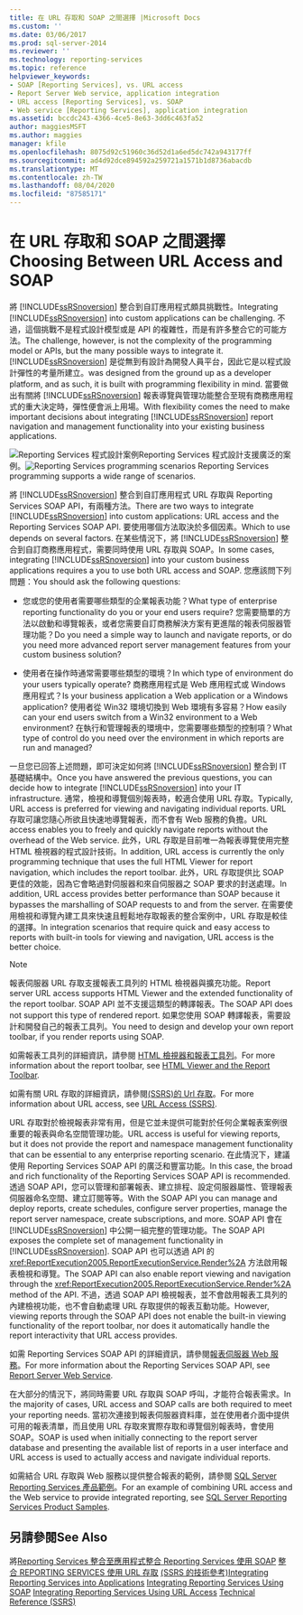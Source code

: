```yaml
---
title: 在 URL 存取和 SOAP 之間選擇 |Microsoft Docs
ms.custom: ''
ms.date: 03/06/2017
ms.prod: sql-server-2014
ms.reviewer: ''
ms.technology: reporting-services
ms.topic: reference
helpviewer_keywords:
- SOAP [Reporting Services], vs. URL access
- Report Server Web service, application integration
- URL access [Reporting Services], vs. SOAP
- Web service [Reporting Services], application integration
ms.assetid: bccdc243-4366-4ce5-8e63-3dd6c463fa52
author: maggiesMSFT
ms.author: maggies
manager: kfile
ms.openlocfilehash: 8075d92c51960c36d52d1a6ed5dc742a943177ff
ms.sourcegitcommit: ad4d92dce894592a259721a1571b1d8736abacdb
ms.translationtype: MT
ms.contentlocale: zh-TW
ms.lasthandoff: 08/04/2020
ms.locfileid: "87585171"
---
```

# <a name="choosing-between-url-access-and-soap"></a><span data-ttu-id="13351-102">在 URL 存取和 SOAP 之間選擇</span><span class="sxs-lookup"><span data-stu-id="13351-102">Choosing Between URL Access and SOAP</span></span>
  <span data-ttu-id="13351-103">將 [!INCLUDE[ssRSnoversion](../../includes/ssrsnoversion-md.md)] 整合到自訂應用程式頗具挑戰性。</span><span class="sxs-lookup"><span data-stu-id="13351-103">Integrating [!INCLUDE[ssRSnoversion](../../includes/ssrsnoversion-md.md)] into custom applications can be challenging.</span></span> <span data-ttu-id="13351-104">不過，這個挑戰不是程式設計模型或是 API 的複雜性，而是有許多整合它的可能方法。</span><span class="sxs-lookup"><span data-stu-id="13351-104">The challenge, however, is not the complexity of the programming model or APIs, but the many possible ways to integrate it.</span></span> [!INCLUDE[ssRSnoversion](../../includes/ssrsnoversion-md.md)] <span data-ttu-id="13351-105">是從無到有設計為開發人員平台，因此它是以程式設計彈性的考量所建立。</span><span class="sxs-lookup"><span data-stu-id="13351-105">was designed from the ground up as a developer platform, and as such, it is built with programming flexibility in mind.</span></span> <span data-ttu-id="13351-106">當要做出有關將 [!INCLUDE[ssRSnoversion](../../includes/ssrsnoversion-md.md)] 報表導覽與管理功能整合至現有商務應用程式的重大決定時，彈性便會派上用場。</span><span class="sxs-lookup"><span data-stu-id="13351-106">With flexibility comes the need to make important decisions about integrating [!INCLUDE[ssRSnoversion](../../includes/ssrsnoversion-md.md)] report navigation and management functionality into your existing business applications.</span></span>

 <span data-ttu-id="13351-107">![Reporting Services 程式設計案例](../../../2014/reporting-services/media/bk-ext-04.gif "Reporting Services 程式設計案例")Reporting Services 程式設計支援廣泛的案例。</span><span class="sxs-lookup"><span data-stu-id="13351-107">![Reporting Services programming scenarios](../../../2014/reporting-services/media/bk-ext-04.gif "Reporting Services programming scenarios") Reporting Services programming supports a wide range of scenarios.</span></span>

 <span data-ttu-id="13351-108">將 [!INCLUDE[ssRSnoversion](../../includes/ssrsnoversion-md.md)] 整合到自訂應用程式 URL 存取與 Reporting Services SOAP API，有兩種方法。</span><span class="sxs-lookup"><span data-stu-id="13351-108">There are two ways to integrate [!INCLUDE[ssRSnoversion](../../includes/ssrsnoversion-md.md)] into custom applications: URL access and the Reporting Services SOAP API.</span></span> <span data-ttu-id="13351-109">要使用哪個方法取決於多個因素。</span><span class="sxs-lookup"><span data-stu-id="13351-109">Which to use depends on several factors.</span></span> <span data-ttu-id="13351-110">在某些情況下，將 [!INCLUDE[ssRSnoversion](../../includes/ssrsnoversion-md.md)] 整合到自訂商務應用程式，需要同時使用 URL 存取與 SOAP。</span><span class="sxs-lookup"><span data-stu-id="13351-110">In some cases, integrating [!INCLUDE[ssRSnoversion](../../includes/ssrsnoversion-md.md)] into your custom business applications requires a you to use both URL access and SOAP.</span></span> <span data-ttu-id="13351-111">您應該問下列問題：</span><span class="sxs-lookup"><span data-stu-id="13351-111">You should ask the following questions:</span></span>

-   <span data-ttu-id="13351-112">您或您的使用者需要哪些類型的企業報表功能？</span><span class="sxs-lookup"><span data-stu-id="13351-112">What type of enterprise reporting functionality do you or your end users require?</span></span> <span data-ttu-id="13351-113">您需要簡單的方法以啟動和導覽報表，或者您需要自訂商務解決方案有更進階的報表伺服器管理功能？</span><span class="sxs-lookup"><span data-stu-id="13351-113">Do you need a simple way to launch and navigate reports, or do you need more advanced report server management features from your custom business solution?</span></span>

-   <span data-ttu-id="13351-114">使用者在操作時通常需要哪些類型的環境？</span><span class="sxs-lookup"><span data-stu-id="13351-114">In which type of environment do your users typically operate?</span></span> <span data-ttu-id="13351-115">商務應用程式是 Web 應用程式或 Windows 應用程式？</span><span class="sxs-lookup"><span data-stu-id="13351-115">Is your business application a Web application or a Windows application?</span></span> <span data-ttu-id="13351-116">使用者從 Win32 環境切換到 Web 環境有多容易？</span><span class="sxs-lookup"><span data-stu-id="13351-116">How easily can your end users switch from a Win32 environment to a Web environment?</span></span> <span data-ttu-id="13351-117">在執行和管理報表的環境中，您需要哪些類型的控制項？</span><span class="sxs-lookup"><span data-stu-id="13351-117">What type of control do you need over the environment in which reports are run and managed?</span></span>

 <span data-ttu-id="13351-118">一旦您已回答上述問題，即可決定如何將 [!INCLUDE[ssRSnoversion](../../includes/ssrsnoversion-md.md)] 整合到 IT 基礎結構中。</span><span class="sxs-lookup"><span data-stu-id="13351-118">Once you have answered the previous questions, you can decide how to integrate [!INCLUDE[ssRSnoversion](../../includes/ssrsnoversion-md.md)] into your IT infrastructure.</span></span> <span data-ttu-id="13351-119">通常，檢視和導覽個別報表時，較適合使用 URL 存取。</span><span class="sxs-lookup"><span data-stu-id="13351-119">Typically, URL access is preferred for viewing and navigating individual reports.</span></span> <span data-ttu-id="13351-120">URL 存取可讓您隨心所欲且快速地導覽報表，而不會有 Web 服務的負擔。</span><span class="sxs-lookup"><span data-stu-id="13351-120">URL access enables you to freely and quickly navigate reports without the overhead of the Web service.</span></span> <span data-ttu-id="13351-121">此外，URL 存取是目前唯一為報表導覽使用完整 HTML 檢視器的程式設計技術。</span><span class="sxs-lookup"><span data-stu-id="13351-121">In addition, URL access is currently the only programming technique that uses the full HTML Viewer for report navigation, which includes the report toolbar.</span></span> <span data-ttu-id="13351-122">此外，URL 存取提供比 SOAP 更佳的效能，因為它會略過對伺服器和來自伺服器之 SOAP 要求的封送處理。</span><span class="sxs-lookup"><span data-stu-id="13351-122">In addition, URL access provides better performance than SOAP because it bypasses the marshalling of SOAP requests to and from the server.</span></span> <span data-ttu-id="13351-123">在需要使用檢視和導覽內建工具來快速且輕鬆地存取報表的整合案例中，URL 存取是較佳的選擇。</span><span class="sxs-lookup"><span data-stu-id="13351-123">In integration scenarios that require quick and easy access to reports with built-in tools for viewing and navigation, URL access is the better choice.</span></span>

> [!NOTE]
>  <span data-ttu-id="13351-124">報表伺服器 URL 存取支援報表工具列的 HTML 檢視器與擴充功能。</span><span class="sxs-lookup"><span data-stu-id="13351-124">Report server URL access supports HTML Viewer and the extended functionality of the report toolbar.</span></span> <span data-ttu-id="13351-125">SOAP API 並不支援這類型的轉譯報表。</span><span class="sxs-lookup"><span data-stu-id="13351-125">The SOAP API does not support this type of rendered report.</span></span> <span data-ttu-id="13351-126">如果您使用 SOAP 轉譯報表，需要設計和開發自己的報表工具列。</span><span class="sxs-lookup"><span data-stu-id="13351-126">You need to design and develop your own report toolbar, if you render reports using SOAP.</span></span>

 <span data-ttu-id="13351-127">如需報表工具列的詳細資訊，請參閱 [HTML 檢視器和報表工具列](../html-viewer-and-the-report-toolbar.md)。</span><span class="sxs-lookup"><span data-stu-id="13351-127">For more information about the report toolbar, see [HTML Viewer and the Report Toolbar](../html-viewer-and-the-report-toolbar.md).</span></span>

 <span data-ttu-id="13351-128">如需有關 URL 存取的詳細資訊，請參閱[&#40;SSRS&#41;的 Url 存取](../url-access-ssrs.md)。</span><span class="sxs-lookup"><span data-stu-id="13351-128">For more information about URL access, see [URL Access &#40;SSRS&#41;](../url-access-ssrs.md).</span></span>

 <span data-ttu-id="13351-129">URL 存取對於檢視報表非常有用，但是它並未提供可能對於任何企業報表案例很重要的報表與命名空間管理功能。</span><span class="sxs-lookup"><span data-stu-id="13351-129">URL access is useful for viewing reports, but it does not provide the report and namespace management functionality that can be essential to any enterprise reporting scenario.</span></span> <span data-ttu-id="13351-130">在此情況下，建議使用 Reporting Services SOAP API 的廣泛和豐富功能。</span><span class="sxs-lookup"><span data-stu-id="13351-130">In this case, the broad and rich functionality of the Reporting Services SOAP API is recommended.</span></span> <span data-ttu-id="13351-131">透過 SOAP API，您可以管理和部署報表、建立排程、設定伺服器屬性、管理報表伺服器命名空間、建立訂閱等等。</span><span class="sxs-lookup"><span data-stu-id="13351-131">With the SOAP API you can manage and deploy reports, create schedules, configure server properties, manage the report server namespace, create subscriptions, and more.</span></span> <span data-ttu-id="13351-132">SOAP API 會在 [!INCLUDE[ssRSnoversion](../../includes/ssrsnoversion-md.md)] 中公開一組完整的管理功能。</span><span class="sxs-lookup"><span data-stu-id="13351-132">The SOAP API exposes the complete set of management functionality in [!INCLUDE[ssRSnoversion](../../includes/ssrsnoversion-md.md)].</span></span> <span data-ttu-id="13351-133">SOAP API 也可以透過 API 的 <xref:ReportExecution2005.ReportExecutionService.Render%2A> 方法啟用報表檢視和導覽。</span><span class="sxs-lookup"><span data-stu-id="13351-133">The SOAP API can also enable report viewing and navigation through the <xref:ReportExecution2005.ReportExecutionService.Render%2A> method of the API.</span></span> <span data-ttu-id="13351-134">不過，透過 SOAP API 檢視報表，並不會啟用報表工具列的內建檢視功能，也不會自動處理 URL 存取提供的報表互動功能。</span><span class="sxs-lookup"><span data-stu-id="13351-134">However, viewing reports through the SOAP API does not enable the built-in viewing functionality of the report toolbar, nor does it automatically handle the report interactivity that URL access provides.</span></span>

 <span data-ttu-id="13351-135">如需 Reporting Services SOAP API 的詳細資訊，請參閱[報表伺服器 Web 服務](../report-server-web-service/report-server-web-service.md)。</span><span class="sxs-lookup"><span data-stu-id="13351-135">For more information about the Reporting Services SOAP API, see [Report Server Web Service](../report-server-web-service/report-server-web-service.md).</span></span>

 <span data-ttu-id="13351-136">在大部分的情況下，將同時需要 URL 存取與 SOAP 呼叫，才能符合報表需求。</span><span class="sxs-lookup"><span data-stu-id="13351-136">In the majority of cases, URL access and SOAP calls are both required to meet your reporting needs.</span></span> <span data-ttu-id="13351-137">當初次連接到報表伺服器資料庫，並在使用者介面中提供可用的報表清單，而且使用 URL 存取來實際存取和導覽個別報表時，會使用 SOAP。</span><span class="sxs-lookup"><span data-stu-id="13351-137">SOAP is used when initially connecting to the report server database and presenting the available list of reports in a user interface and URL access is used to actually access and navigate individual reports.</span></span>

 <span data-ttu-id="13351-138">如需結合 URL 存取與 Web 服務以提供整合報表的範例，請參閱 [SQL Server Reporting Services 產品範例](https://go.microsoft.com/fwlink/?LinkId=177889)。</span><span class="sxs-lookup"><span data-stu-id="13351-138">For an example of combining URL access and the Web service to provide integrated reporting, see [SQL Server Reporting Services Product Samples](https://go.microsoft.com/fwlink/?LinkId=177889).</span></span>

## <a name="see-also"></a><span data-ttu-id="13351-139">另請參閱</span><span class="sxs-lookup"><span data-stu-id="13351-139">See Also</span></span>
 <span data-ttu-id="13351-140">將[Reporting Services 整合至應用程式](../../../2014/reporting-services/application-integration/integrating-reporting-services-into-applications.md)[整合 Reporting Services 使用 SOAP](../application-integration/integrating-reporting-services-using-soap.md) [整合 REPORTING SERVICES 使用 URL 存取](../application-integration/integrating-reporting-services-using-url-access.md) [&#40;SSRS 的技術參考&#41;](../../../2014/reporting-services/technical-reference-ssrs.md)</span><span class="sxs-lookup"><span data-stu-id="13351-140">[Integrating Reporting Services into Applications](../../../2014/reporting-services/application-integration/integrating-reporting-services-into-applications.md) [Integrating Reporting Services Using SOAP](../application-integration/integrating-reporting-services-using-soap.md) [Integrating Reporting Services Using URL Access](../application-integration/integrating-reporting-services-using-url-access.md) [Technical Reference &#40;SSRS&#41;](../../../2014/reporting-services/technical-reference-ssrs.md)</span></span>


